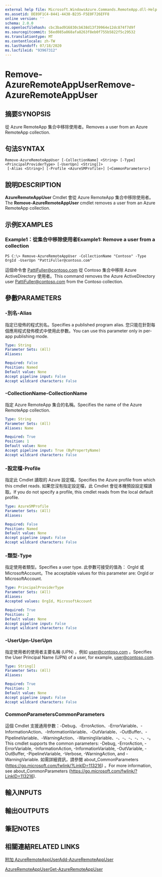 ```yaml
---
external help file: Microsoft.WindowsAzure.Commands.RemoteApp.dll-Help.xml
ms.assetid: DE89F1C4-8441-4438-B235-F5E0F726EFF8
online version: ''
schema: 2.0.0
ms.openlocfilehash: cbc3bad916830cb638d13f39964e12dc874f7d9f
ms.sourcegitcommit: 56ed085a868afa8263f8eb0f755b5822f5c29532
ms.translationtype: MT
ms.contentlocale: zh-TW
ms.lasthandoff: 07/18/2020
ms.locfileid: "93967312"
---
```

# <span data-ttu-id="f71f5-101">Remove-AzureRemoteAppUser</span><span class="sxs-lookup"><span data-stu-id="f71f5-101">Remove-AzureRemoteAppUser</span></span>

## <span data-ttu-id="f71f5-102">摘要</span><span class="sxs-lookup"><span data-stu-id="f71f5-102">SYNOPSIS</span></span>
<span data-ttu-id="f71f5-103">從 Azure RemoteApp 集合中移除使用者。</span><span class="sxs-lookup"><span data-stu-id="f71f5-103">Removes a user from an Azure RemoteApp collection.</span></span>

## <span data-ttu-id="f71f5-104">句法</span><span class="sxs-lookup"><span data-stu-id="f71f5-104">SYNTAX</span></span>

```
Remove-AzureRemoteAppUser [-CollectionName] <String> [-Type] <PrincipalProviderType> [-UserUpn] <String[]>
 [-Alias <String>] [-Profile <AzureSMProfile>] [<CommonParameters>]
```

## <span data-ttu-id="f71f5-105">說明</span><span class="sxs-lookup"><span data-stu-id="f71f5-105">DESCRIPTION</span></span>
<span data-ttu-id="f71f5-106">**AzureRemoteAppUser** Cmdlet 會從 Azure RemoteApp 集合中移除使用者。</span><span class="sxs-lookup"><span data-stu-id="f71f5-106">The **Remove-AzureRemoteAppUser** cmdlet removes a user from an Azure RemoteApp collection.</span></span>

## <span data-ttu-id="f71f5-107">示例</span><span class="sxs-lookup"><span data-stu-id="f71f5-107">EXAMPLES</span></span>

### <span data-ttu-id="f71f5-108">Example1：從集合中移除使用者</span><span class="sxs-lookup"><span data-stu-id="f71f5-108">Example1: Remove a user from a collection</span></span>
```
PS C:\> Remove-AzureRemoteAppUser -CollectionName "Contoso" -Type OrgId -UserUpn "PattiFuller@contoso.com"
```

<span data-ttu-id="f71f5-109">這個命令會 PattiFuller@contoso.com 從 Contoso 集合中移除 Azure ActiveDirectory 使用者。</span><span class="sxs-lookup"><span data-stu-id="f71f5-109">This command removes the Azure ActiveDirectory user PattiFuller@contoso.com from the Contoso collection.</span></span>

## <span data-ttu-id="f71f5-110">參數</span><span class="sxs-lookup"><span data-stu-id="f71f5-110">PARAMETERS</span></span>

### <span data-ttu-id="f71f5-111">-別名</span><span class="sxs-lookup"><span data-stu-id="f71f5-111">-Alias</span></span>
<span data-ttu-id="f71f5-112">指定已發佈的程式別名。</span><span class="sxs-lookup"><span data-stu-id="f71f5-112">Specifies a published program alias.</span></span>
<span data-ttu-id="f71f5-113">您只能在針對每個應用程式發佈模式中使用此參數。</span><span class="sxs-lookup"><span data-stu-id="f71f5-113">You can use this parameter only in per-app publishing mode.</span></span>

```yaml
Type: String
Parameter Sets: (All)
Aliases: 

Required: False
Position: Named
Default value: None
Accept pipeline input: False
Accept wildcard characters: False
```

### <span data-ttu-id="f71f5-114">-CollectionName</span><span class="sxs-lookup"><span data-stu-id="f71f5-114">-CollectionName</span></span>
<span data-ttu-id="f71f5-115">指定 Azure RemoteApp 集合的名稱。</span><span class="sxs-lookup"><span data-stu-id="f71f5-115">Specifies the name of the Azure RemoteApp collection.</span></span>

```yaml
Type: String
Parameter Sets: (All)
Aliases: Name

Required: True
Position: 1
Default value: None
Accept pipeline input: True (ByPropertyName)
Accept wildcard characters: False
```

### <span data-ttu-id="f71f5-116">-設定檔</span><span class="sxs-lookup"><span data-stu-id="f71f5-116">-Profile</span></span>
<span data-ttu-id="f71f5-117">指定此 Cmdlet 讀取的 Azure 設定檔。</span><span class="sxs-lookup"><span data-stu-id="f71f5-117">Specifies the Azure profile from which this cmdlet reads.</span></span>
<span data-ttu-id="f71f5-118">如果您沒有指定設定檔，此 Cmdlet 會從本機預設設定檔讀取。</span><span class="sxs-lookup"><span data-stu-id="f71f5-118">If you do not specify a profile, this cmdlet reads from the local default profile.</span></span>

```yaml
Type: AzureSMProfile
Parameter Sets: (All)
Aliases: 

Required: False
Position: Named
Default value: None
Accept pipeline input: False
Accept wildcard characters: False
```

### <span data-ttu-id="f71f5-119">-類型</span><span class="sxs-lookup"><span data-stu-id="f71f5-119">-Type</span></span>
<span data-ttu-id="f71f5-120">指定使用者類型。</span><span class="sxs-lookup"><span data-stu-id="f71f5-120">Specifies a user type.</span></span>
<span data-ttu-id="f71f5-121">此參數可接受的值為： OrgId 或 MicrosoftAccount。</span><span class="sxs-lookup"><span data-stu-id="f71f5-121">The acceptable values for this parameter are: OrgId or MicrosoftAccount.</span></span>

```yaml
Type: PrincipalProviderType
Parameter Sets: (All)
Aliases: 
Accepted values: OrgId, MicrosoftAccount

Required: True
Position: 2
Default value: None
Accept pipeline input: False
Accept wildcard characters: False
```

### <span data-ttu-id="f71f5-122">-UserUpn</span><span class="sxs-lookup"><span data-stu-id="f71f5-122">-UserUpn</span></span>
<span data-ttu-id="f71f5-123">指定使用者的使用者主要名稱 (UPN) ，例如 user@contoso.com 。</span><span class="sxs-lookup"><span data-stu-id="f71f5-123">Specifies the User Principal Name (UPN) of a user, for example, user@contoso.com.</span></span>

```yaml
Type: String[]
Parameter Sets: (All)
Aliases: 

Required: True
Position: 3
Default value: None
Accept pipeline input: False
Accept wildcard characters: False
```

### <span data-ttu-id="f71f5-124">CommonParameters</span><span class="sxs-lookup"><span data-stu-id="f71f5-124">CommonParameters</span></span>
<span data-ttu-id="f71f5-125">這個 Cmdlet 支援通用參數：-Debug、-ErrorAction、-ErrorVariable、-InformationAction、-InformationVariable、-OutVariable、-OutBuffer、-PipelineVariable、-WarningAction、-WarningVariable、-、-、-、-、-、-。</span><span class="sxs-lookup"><span data-stu-id="f71f5-125">This cmdlet supports the common parameters: -Debug, -ErrorAction, -ErrorVariable, -InformationAction, -InformationVariable, -OutVariable, -OutBuffer, -PipelineVariable, -Verbose, -WarningAction, and -WarningVariable.</span></span> <span data-ttu-id="f71f5-126">如需詳細資訊，請參閱 about_CommonParameters (https://go.microsoft.com/fwlink/?LinkID=113216) 。</span><span class="sxs-lookup"><span data-stu-id="f71f5-126">For more information, see about_CommonParameters (https://go.microsoft.com/fwlink/?LinkID=113216).</span></span>

## <span data-ttu-id="f71f5-127">輸入</span><span class="sxs-lookup"><span data-stu-id="f71f5-127">INPUTS</span></span>

## <span data-ttu-id="f71f5-128">輸出</span><span class="sxs-lookup"><span data-stu-id="f71f5-128">OUTPUTS</span></span>

## <span data-ttu-id="f71f5-129">筆記</span><span class="sxs-lookup"><span data-stu-id="f71f5-129">NOTES</span></span>

## <span data-ttu-id="f71f5-130">相關連結</span><span class="sxs-lookup"><span data-stu-id="f71f5-130">RELATED LINKS</span></span>

[<span data-ttu-id="f71f5-131">附加 AzureRemoteAppUser</span><span class="sxs-lookup"><span data-stu-id="f71f5-131">Add-AzureRemoteAppUser</span></span>](./Add-AzureRemoteAppUser.md)

[<span data-ttu-id="f71f5-132">AzureRemoteAppUser</span><span class="sxs-lookup"><span data-stu-id="f71f5-132">Get-AzureRemoteAppUser</span></span>](./Get-AzureRemoteAppUser.md)


